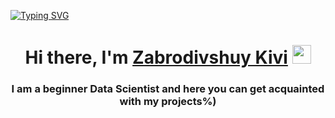 [![Typing SVG](https://readme-typing-svg.herokuapp.com?color=%2336BCF7&lines=Zabrodivshiy+Kivi+)](https://git.io/typing-svg)



<h1 align="center">Hi there, I'm <a href="http://prostokrutoi.site/" target="_blank">Zabrodivshuy Kivi</a> 
<img src="https://www.flaticon.com/ru/free-animated-icon/kiwi_16059963?term=%D0%9A%D0%B8%D0%B2%D0%B8&page=1&position=7&origin=search&related_id=16059963" width="30px"/></h1>
<h3 align="center">I am a beginner Data Scientist and here you can get acquainted with my projects%)</h3>

